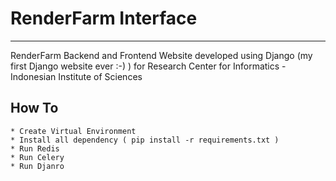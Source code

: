 RenderFarm Interface
==================



----------
RenderFarm Backend and Frontend Website developed using Django (my first Django website ever :-) ) for Research Center for Informatics - Indonesian Institute of Sciences


## How To

```
* Create Virtual Environment
* Install all dependency ( pip install -r requirements.txt ) 
* Run Redis
* Run Celery
* Run Djanro
```

